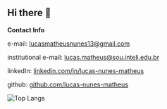 ## Hi there 👋
**Contact Info**

e-mail: lucasmatheusnunes13@gmail.com

institutional e-mail: lucas.matheus@sou.inteli.edu.br

linkedIn: <a href="linkedin.com/in/lucas-nunes-matheus">linkedin.com/in/lucas-nunes-matheus</a>

github: <a href="github.com/lucas-nunes-matheus">github.com/lucas-nunes-matheus</a>

![Top Langs](https://github-readme-stats.vercel.app/api/top-langs/?username=lucas-nunes-matheus&amp;hide=html&amp;layout=compact&amp;theme=dark)
